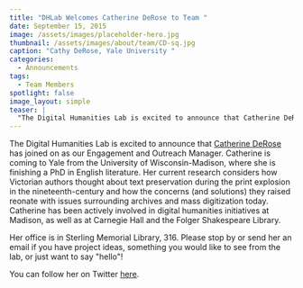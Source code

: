```yaml
---
title: "DHLab Welcomes Catherine DeRose to Team "
date: September 15, 2015
image: /assets/images/placeholder-hero.jpg
thumbnail: /assets/images/about/team/CD-sq.jpg
caption: "Cathy DeRose, Yale University "
categories: 
  - Announcements
tags: 
  - Team Members
spotlight: false 
image_layout: simple
teaser: |
  "The Digital Humanities Lab is excited to announce that Catherine DeRose has joined on as our Engagement and Outreach Manager. Catherine is coming to Yale from the University of Wisconsin-Madison,..."
---
```


The Digital Humanities Lab is excited to announce that [Catherine DeRose](https://catherinederose.wordpress.com/) has joined on as our Engagement and Outreach Manager. Catherine is coming to Yale from the University of Wisconsin-Madison, where she is finishing a PhD in English literature. Her current research considers how Victorian authors thought about text preservation during the print explosion in the nineteenth-century and how the concerns (and solutions) they raised reonate with issues surrounding archives and mass digitization today. Catherine has been actively involved in digital humanities initiatives at Madison, as well as at Carnegie Hall and the Folger Shakespeare Library.
   
Her office is in Sterling Memorial Library, 316. Please stop by or send her an email if you have project ideas, something you would like to see from the lab, or just want to say "hello"!
   
You can follow her on Twitter [here](https://twitter.com/catderose).